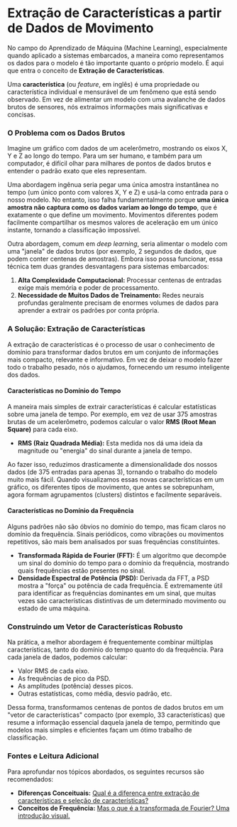 # **Extração de Características a partir de Dados de Movimento**

No campo do Aprendizado de Máquina (Machine Learning), especialmente quando aplicado a sistemas embarcados, a maneira como representamos os dados para o modelo é tão importante quanto o próprio modelo. É aqui que entra o conceito de **Extração de Características**.

Uma **característica** (ou *feature*, em inglês) é uma propriedade ou característica individual e mensurável de um fenômeno que está sendo observado. Em vez de alimentar um modelo com uma avalanche de dados brutos de sensores, nós extraímos informações mais significativas e concisas.

### **O Problema com os Dados Brutos**

Imagine um gráfico com dados de um acelerômetro, mostrando os eixos X, Y e Z ao longo do tempo. Para um ser humano, e também para um computador, é difícil olhar para milhares de pontos de dados brutos e entender o padrão exato que eles representam.

Uma abordagem ingênua seria pegar uma única amostra instantânea no tempo (um único ponto com valores X, Y e Z) e usá-la como entrada para o nosso modelo. No entanto, isso falha fundamentalmente porque **uma única amostra não captura como os dados variam ao longo do tempo**, que é exatamente o que define um movimento. Movimentos diferentes podem facilmente compartilhar os mesmos valores de aceleração em um único instante, tornando a classificação impossível.

Outra abordagem, comum em *deep learning*, seria alimentar o modelo com uma "janela" de dados brutos (por exemplo, 2 segundos de dados, que podem conter centenas de amostras). Embora isso possa funcionar, essa técnica tem duas grandes desvantagens para sistemas embarcados:

1. **Alta Complexidade Computacional:** Processar centenas de entradas exige mais memória e poder de processamento.  
2. **Necessidade de Muitos Dados de Treinamento:** Redes neurais profundas geralmente precisam de enormes volumes de dados para aprender a extrair os padrões por conta própria.

### **A Solução: Extração de Características**

A extração de características é o processo de usar o conhecimento de domínio para transformar dados brutos em um conjunto de informações mais compacto, relevante e informativo. Em vez de deixar o modelo fazer todo o trabalho pesado, nós o ajudamos, fornecendo um resumo inteligente dos dados.

#### **Características no Domínio do Tempo**

A maneira mais simples de extrair características é calcular estatísticas sobre uma janela de tempo. Por exemplo, em vez de usar 375 amostras brutas de um acelerômetro, podemos calcular o valor **RMS (Root Mean Square)** para cada eixo.

* **RMS (Raiz Quadrada Média):** Esta medida nos dá uma ideia da magnitude ou "energia" do sinal durante a janela de tempo.

Ao fazer isso, reduzimos drasticamente a dimensionalidade dos nossos dados (de 375 entradas para apenas 3), tornando o trabalho do modelo muito mais fácil. Quando visualizamos essas novas características em um gráfico, os diferentes tipos de movimento, que antes se sobrepunham, agora formam agrupamentos (clusters) distintos e facilmente separáveis.

#### **Características no Domínio da Frequência**

Alguns padrões não são óbvios no domínio do tempo, mas ficam claros no domínio da frequência. Sinais periódicos, como vibrações ou movimentos repetitivos, são mais bem analisados por suas frequências constituintes.

* **Transformada Rápida de Fourier (FFT):** É um algoritmo que decompõe um sinal do domínio do tempo para o domínio da frequência, mostrando quais frequências estão presentes no sinal.  
* **Densidade Espectral de Potência (PSD):** Derivada da FFT, a PSD mostra a "força" ou potência de cada frequência. É extremamente útil para identificar as frequências dominantes em um sinal, que muitas vezes são características distintivas de um determinado movimento ou estado de uma máquina.

### **Construindo um Vetor de Características Robusto**

Na prática, a melhor abordagem é frequentemente combinar múltiplas características, tanto do domínio do tempo quanto do da frequência. Para cada janela de dados, podemos calcular:

* Valor RMS de cada eixo.  
* As frequências de pico da PSD.  
* As amplitudes (potência) desses picos.  
* Outras estatísticas, como média, desvio padrão, etc.

Dessa forma, transformamos centenas de pontos de dados brutos em um "vetor de características" compacto (por exemplo, 33 características) que resume a informação essencial daquela janela de tempo, permitindo que modelos mais simples e eficientes façam um ótimo trabalho de classificação.

### **Fontes e Leitura Adicional**

Para aprofundar nos tópicos abordados, os seguintes recursos são recomendados:

* **Diferenças Conceituais:** [Qual é a diferença entre extração de características e seleção de características?](https://machinelearningmastery.com/feature-selection-with-real-and-categorical-data/)  
* **Conceitos de Frequência:** [Mas o que é a transformada de Fourier? Uma introdução visual.](https://www.youtube.com/watch?v=spUNpyF58BY)  
